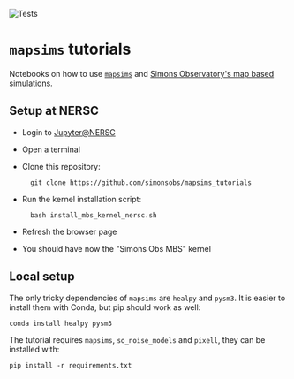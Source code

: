 ![Tests](https://github.com/simonsobs/mapsims_tutorials/workflows/Python%20package/badge.svg)

`mapsims` tutorials
===================

Notebooks on how to use [`mapsims`](https://github.com/simonsobs/mapsims) and [Simons Observatory's map based simulations](https://github.com/simonsobs/map_based_simulations).

## Setup at NERSC

* Login to [Jupyter@NERSC](https://jupyter.nersc.gov)
* Open a terminal
* Clone this repository:

        git clone https://github.com/simonsobs/mapsims_tutorials

* Run the kernel installation script:

        bash install_mbs_kernel_nersc.sh

* Refresh the browser page
* You should have now the "Simons Obs MBS" kernel


## Local setup

The only tricky dependencies of `mapsims` are `healpy` and `pysm3`.
It is easier to install them with Conda, but pip should work as well:

    conda install healpy pysm3

The tutorial requires `mapsims`, `so_noise_models` and `pixell`, they can be installed with:

    pip install -r requirements.txt
